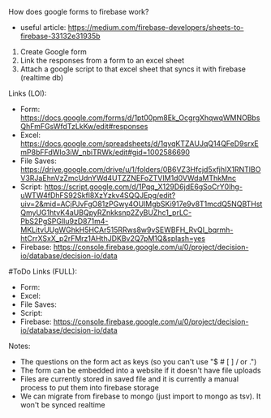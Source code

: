 How does google forms to firebase work?
- useful article: https://medium.com/firebase-developers/sheets-to-firebase-33132e31935b

1. Create Google form
2. Link the responses from a form to an excel sheet
3. Attach a google script to that excel sheet that syncs it with firebase (realtime db)

Links (LOI):
- Form: https://docs.google.com/forms/d/1pt00pm8Ek_OcgrgXhqwqWMNOBbsQhFmFGsWfdTzLkKw/edit#responses
- Excel: https://docs.google.com/spreadsheets/d/1qvqKTZAUJqQ14QFeD9srxEmP8bFFdWIo3iW_nbiTRWk/edit#gid=1002586690
- File Saves: https://drive.google.com/drive/u/1/folders/0B6VZ3Hfcjd5xfjhIX1RNTlBOV3RJaEhnVzZmcUdnYWd4UTZZNEFoZTVIM1d0VWdaMThkMnc
- Script: https://script.google.com/d/1Pqq_X129D6jdE6gSoCrY0lhg-uWTW4fDhFS92Skfl8XzYzkv4SQQJEpg/edit?uiv=2&mid=ACjPJvFgO81zPGwy4OUlMgbSKi917e9v8T1mcdQ5NQBTHstQmyUG1htvK4aUBQpyRZnkksnp2ZyBUZhc1_prLC-PbS2PgSPGlIu9zD871m4-MKLitvUUgWGhkH5HCAr515RRws8w9vSEWBFH_RvQI_bqrmh-htCrrXSxX_p2rFMrz1AHthJDKBv2Q7pM1Q&splash=yes
- Firebase: https://console.firebase.google.com/u/0/project/decision-io/database/decision-io/data

#ToDo
Links (FULL):
- Form:
- Excel:
- File Saves:
- Script:
- Firebase: https://console.firebase.google.com/u/0/project/decision-io/database/decision-io/data


Notes:
- The questions on the form act as keys (so you can't use "$ # [ ] / or .")
- The form can be embedded into a website if it doesn't have file uploads
- Files are currently stored in saved file and it is currently a manual process to put them into firebase storage
- We can migrate from firebase to mongo (just import to mongo as tsv). It won't be synced realtime
